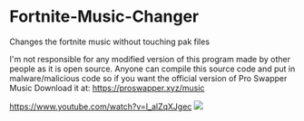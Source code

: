 # Fortnite-Music-Changer
Changes the fortnite music without touching pak files


I'm not responsible for any modified version of this program made by other people as it is open source. Anyone can compile this source code and put in malware/malicious code so if you want the official version of Pro Swapper Music Download it at: https://proswapper.xyz/music

https://www.youtube.com/watch?v=I_alZqXJgec
![](https://i.imgur.com/aNIatrG.png)
